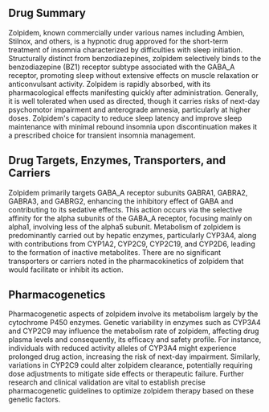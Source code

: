 ## Drug Summary
Zolpidem, known commercially under various names including Ambien, Stilnox, and others, is a hypnotic drug approved for the short-term treatment of insomnia characterized by difficulties with sleep initiation. Structurally distinct from benzodiazepines, zolpidem selectively binds to the benzodiazepine (BZ1) receptor subtype associated with the GABA_A receptor, promoting sleep without extensive effects on muscle relaxation or anticonvulsant activity. Zolpidem is rapidly absorbed, with its pharmacological effects manifesting quickly after administration. Generally, it is well tolerated when used as directed, though it carries risks of next-day psychomotor impairment and anterograde amnesia, particularly at higher doses. Zolpidem's capacity to reduce sleep latency and improve sleep maintenance with minimal rebound insomnia upon discontinuation makes it a prescribed choice for transient insomnia management.

## Drug Targets, Enzymes, Transporters, and Carriers
Zolpidem primarily targets GABA_A receptor subunits GABRA1, GABRA2, GABRA3, and GABRG2, enhancing the inhibitory effect of GABA and contributing to its sedative effects. This action occurs via the selective affinity for the alpha subunits of the GABA_A receptor, focusing mainly on alpha1, involving less of the alpha5 subunit. Metabolism of zolpidem is predominantly carried out by hepatic enzymes, particularly CYP3A4, along with contributions from CYP1A2, CYP2C9, CYP2C19, and CYP2D6, leading to the formation of inactive metabolites. There are no significant transporters or carriers noted in the pharmacokinetics of zolpidem that would facilitate or inhibit its action.

## Pharmacogenetics
Pharmacogenetic aspects of zolpidem involve its metabolism largely by the cytochrome P450 enzymes. Genetic variability in enzymes such as CYP3A4 and CYP2C9 may influence the metabolism rate of zolpidem, affecting drug plasma levels and consequently, its efficacy and safety profile. For instance, individuals with reduced activity alleles of CYP3A4 might experience prolonged drug action, increasing the risk of next-day impairment. Similarly, variations in CYP2C9 could alter zolpidem clearance, potentially requiring dose adjustments to mitigate side effects or therapeutic failure. Further research and clinical validation are vital to establish precise pharmacogenetic guidelines to optimize zolpidem therapy based on these genetic factors.